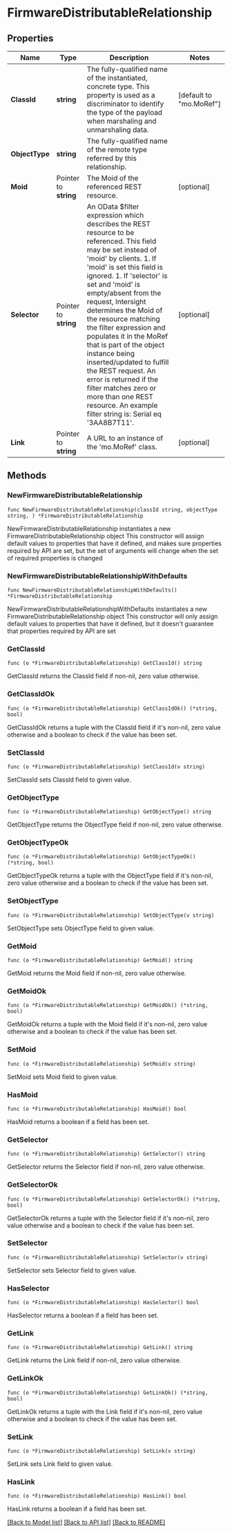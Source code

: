 # FirmwareDistributableRelationship

## Properties

Name | Type | Description | Notes
------------ | ------------- | ------------- | -------------
**ClassId** | **string** | The fully-qualified name of the instantiated, concrete type. This property is used as a discriminator to identify the type of the payload when marshaling and unmarshaling data. | [default to "mo.MoRef"]
**ObjectType** | **string** | The fully-qualified name of the remote type referred by this relationship. | 
**Moid** | Pointer to **string** | The Moid of the referenced REST resource. | [optional] 
**Selector** | Pointer to **string** | An OData $filter expression which describes the REST resource to be referenced. This field may be set instead of &#39;moid&#39; by clients. 1. If &#39;moid&#39; is set this field is ignored. 1. If &#39;selector&#39; is set and &#39;moid&#39; is empty/absent from the request, Intersight determines the Moid of the resource matching the filter expression and populates it in the MoRef that is part of the object instance being inserted/updated to fulfill the REST request. An error is returned if the filter matches zero or more than one REST resource. An example filter string is: Serial eq &#39;3AA8B7T11&#39;. | [optional] 
**Link** | Pointer to **string** | A URL to an instance of the &#39;mo.MoRef&#39; class. | [optional] 

## Methods

### NewFirmwareDistributableRelationship

`func NewFirmwareDistributableRelationship(classId string, objectType string, ) *FirmwareDistributableRelationship`

NewFirmwareDistributableRelationship instantiates a new FirmwareDistributableRelationship object
This constructor will assign default values to properties that have it defined,
and makes sure properties required by API are set, but the set of arguments
will change when the set of required properties is changed

### NewFirmwareDistributableRelationshipWithDefaults

`func NewFirmwareDistributableRelationshipWithDefaults() *FirmwareDistributableRelationship`

NewFirmwareDistributableRelationshipWithDefaults instantiates a new FirmwareDistributableRelationship object
This constructor will only assign default values to properties that have it defined,
but it doesn't guarantee that properties required by API are set

### GetClassId

`func (o *FirmwareDistributableRelationship) GetClassId() string`

GetClassId returns the ClassId field if non-nil, zero value otherwise.

### GetClassIdOk

`func (o *FirmwareDistributableRelationship) GetClassIdOk() (*string, bool)`

GetClassIdOk returns a tuple with the ClassId field if it's non-nil, zero value otherwise
and a boolean to check if the value has been set.

### SetClassId

`func (o *FirmwareDistributableRelationship) SetClassId(v string)`

SetClassId sets ClassId field to given value.


### GetObjectType

`func (o *FirmwareDistributableRelationship) GetObjectType() string`

GetObjectType returns the ObjectType field if non-nil, zero value otherwise.

### GetObjectTypeOk

`func (o *FirmwareDistributableRelationship) GetObjectTypeOk() (*string, bool)`

GetObjectTypeOk returns a tuple with the ObjectType field if it's non-nil, zero value otherwise
and a boolean to check if the value has been set.

### SetObjectType

`func (o *FirmwareDistributableRelationship) SetObjectType(v string)`

SetObjectType sets ObjectType field to given value.


### GetMoid

`func (o *FirmwareDistributableRelationship) GetMoid() string`

GetMoid returns the Moid field if non-nil, zero value otherwise.

### GetMoidOk

`func (o *FirmwareDistributableRelationship) GetMoidOk() (*string, bool)`

GetMoidOk returns a tuple with the Moid field if it's non-nil, zero value otherwise
and a boolean to check if the value has been set.

### SetMoid

`func (o *FirmwareDistributableRelationship) SetMoid(v string)`

SetMoid sets Moid field to given value.

### HasMoid

`func (o *FirmwareDistributableRelationship) HasMoid() bool`

HasMoid returns a boolean if a field has been set.

### GetSelector

`func (o *FirmwareDistributableRelationship) GetSelector() string`

GetSelector returns the Selector field if non-nil, zero value otherwise.

### GetSelectorOk

`func (o *FirmwareDistributableRelationship) GetSelectorOk() (*string, bool)`

GetSelectorOk returns a tuple with the Selector field if it's non-nil, zero value otherwise
and a boolean to check if the value has been set.

### SetSelector

`func (o *FirmwareDistributableRelationship) SetSelector(v string)`

SetSelector sets Selector field to given value.

### HasSelector

`func (o *FirmwareDistributableRelationship) HasSelector() bool`

HasSelector returns a boolean if a field has been set.

### GetLink

`func (o *FirmwareDistributableRelationship) GetLink() string`

GetLink returns the Link field if non-nil, zero value otherwise.

### GetLinkOk

`func (o *FirmwareDistributableRelationship) GetLinkOk() (*string, bool)`

GetLinkOk returns a tuple with the Link field if it's non-nil, zero value otherwise
and a boolean to check if the value has been set.

### SetLink

`func (o *FirmwareDistributableRelationship) SetLink(v string)`

SetLink sets Link field to given value.

### HasLink

`func (o *FirmwareDistributableRelationship) HasLink() bool`

HasLink returns a boolean if a field has been set.


[[Back to Model list]](../README.md#documentation-for-models) [[Back to API list]](../README.md#documentation-for-api-endpoints) [[Back to README]](../README.md)


